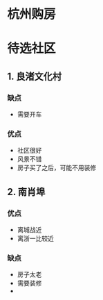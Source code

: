 # 杭州购房



# 待选社区



## 1. 良渚文化村



### 缺点

- 需要开车



### 优点

- 社区很好
- 风景不错
- 房子买了之后，可能不用装修

## 2. 南肖埠



### 优点

- 离城战近
- 离浙一比较近

### 缺点

- 房子太老
- 需要装修
- 